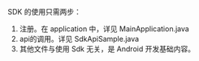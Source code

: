 SDK 的使用只需两步：
1. 注册。在 application 中，详见 MainApplication.java
2. api的调用。详见 SdkApiSample.java
3. 其他文件与使用 Sdk 无关，是 Android 开发基础内容。
